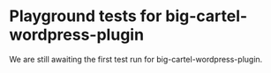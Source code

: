 # Playground tests for big-cartel-wordpress-plugin
We are still awaiting the first test run for big-cartel-wordpress-plugin.

